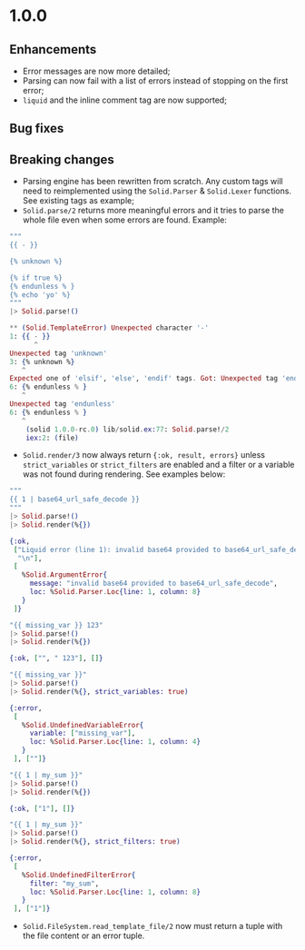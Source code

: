 # 1.0.0

## Enhancements

* Error messages are now more detailed;
* Parsing can now fail with a list of errors instead of stopping on the first error;
* `liquid` and the inline comment tag are now supported;

## Bug fixes

## Breaking changes

* Parsing engine has been rewritten from scratch. Any custom tags will need to reimplemented using the `Solid.Parser` & `Solid.Lexer` functions. See existing tags as example;
* `Solid.parse/2` returns more meaningful errors and it tries to parse the whole file even when some errors are found. Example:

```elixir
"""
{{ - }}

{% unknown %}

{% if true %}
{% endunless % }
{% echo 'yo' %}
"""
|> Solid.parse!()

** (Solid.TemplateError) Unexpected character '-'
1: {{ - }}
      ^
Unexpected tag 'unknown'
3: {% unknown %}
   ^
Expected one of 'elsif', 'else', 'endif' tags. Got: Unexpected tag 'endunless'
6: {% endunless % }
   ^
Unexpected tag 'endunless'
6: {% endunless % }
   ^
    (solid 1.0.0-rc.0) lib/solid.ex:77: Solid.parse!/2
    iex:2: (file)
```

* `Solid.render/3` now always return `{:ok, result, errors}` unless `strict_variables` or `strict_filters` are enabled and a filter or a variable was not found during rendering. See examples below:

```elixir
"""
{{ 1 | base64_url_safe_decode }}
"""
|> Solid.parse!()
|> Solid.render(%{})

{:ok,
 ["Liquid error (line 1): invalid base64 provided to base64_url_safe_decode",
  "\n"],
 [
   %Solid.ArgumentError{
     message: "invalid base64 provided to base64_url_safe_decode",
     loc: %Solid.Parser.Loc{line: 1, column: 8}
   }
 ]}
```

```elixir
"{{ missing_var }} 123"
|> Solid.parse!()
|> Solid.render(%{})

{:ok, ["", " 123"], []}
```

```elixir
"{{ missing_var }}"
|> Solid.parse!()
|> Solid.render(%{}, strict_variables: true)

{:error,
 [
   %Solid.UndefinedVariableError{
     variable: ["missing_var"],
     loc: %Solid.Parser.Loc{line: 1, column: 4}
   }
 ], [""]}
```

```elixir
"{{ 1 | my_sum }}"
|> Solid.parse!()
|> Solid.render(%{})

{:ok, ["1"], []}
```

```elixir
"{{ 1 | my_sum }}"
|> Solid.parse!()
|> Solid.render(%{}, strict_filters: true)

{:error,
 [
   %Solid.UndefinedFilterError{
     filter: "my_sum",
     loc: %Solid.Parser.Loc{line: 1, column: 8}
   }
 ], ["1"]}
```

* `Solid.FileSystem.read_template_file/2` now must return a tuple with the file content or an error tuple.
